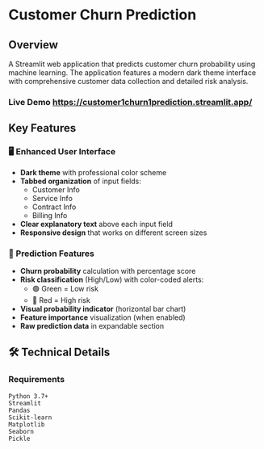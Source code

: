 # Customer Churn Prediction 

## Overview  
A Streamlit web application that predicts customer churn probability using machine learning. The application features a modern dark theme interface with comprehensive customer data collection and detailed risk analysis.
### Live Demo https://customer1churn1prediction.streamlit.app/

## Key Features  

### 🖥️ Enhanced User Interface  
- **Dark theme** with professional color scheme  
- **Tabbed organization** of input fields:  
  - Customer Info  
  - Service Info  
  - Contract Info  
  - Billing Info  
- **Clear explanatory text** above each input field  
- **Responsive design** that works on different screen sizes  

### 🔮 Prediction Features  
- **Churn probability** calculation with percentage score  
- **Risk classification** (High/Low) with color-coded alerts:  
  - 🟢 Green = Low risk  
  - 🔴 Red = High risk  
- **Visual probability indicator** (horizontal bar chart)  
- **Feature importance** visualization (when enabled)  
- **Raw prediction data** in expandable section  

## 🛠️ Technical Details  

### Requirements  
```
Python 3.7+
Streamlit
Pandas
Scikit-learn
Matplotlib
Seaborn
Pickle
```

